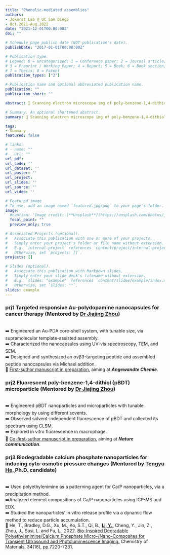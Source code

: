 ```yaml
---
title: "Phenolic-mediated assemblies"
authors:
- Jokerst Lab @ UC San Diego
- Oct.2021-Aug.2022
date: "2021-12-01T00:00:00Z"
doi: ""

# Schedule page publish date (NOT publication's date).
publishDate: "2017-01-01T00:00:00Z"

# Publication type.
# Legend: 0 = Uncategorized; 1 = Conference paper; 2 = Journal article;
# 3 = Preprint / Working Paper; 4 = Report; 5 = Book; 6 = Book section;
# 7 = Thesis; 8 = Patent
publication_types: ["2"]

# Publication name and optional abbreviated publication name.
publication: ""
publication_short: ""

abstract: 🔬 Scanning electron microscope img of poly-benzene-1,4-dithiol (pBDT) nanourchins. <br/>🧪 Exp. ran by Yi, mentored by Dr Jiajing Zhou

# Summary. An optional shortened abstract.
summary: 🔬 Scanning electron microscope img of poly-benzene-1,4-dithiol (pBDT) nanourchins. <br/>🧪 Exp. ran by Yi, mentored by Dr Jiajing Zhou

tags:
- Summary
featured: false

# links:
# - name: ""
#   url: ""
url_pdf: 
url_code: ''
url_dataset: ''
url_poster: ''
url_project: 
url_slides: ''
url_source: ''
url_video: ''

# Featured image
# To use, add an image named `featured.jpg/png` to your page's folder. 
image:
  #caption: 'Image credit: [**Unsplash**](https://unsplash.com/photos/jdD8gXaTZsc)'
  focal_point: ""
  preview_only: true

# Associated Projects (optional).
#   Associate this publication with one or more of your projects.
#   Simply enter your project's folder or file name without extension.
#   E.g. `internal-project` references `content/project/internal-project/index.md`.
#   Otherwise, set `projects: []`.
projects: []

# Slides (optional).
#   Associate this publication with Markdown slides.
#   Simply enter your slide deck's filename without extension.
#   E.g. `slides: "example"` references `content/slides/example/index.md`.
#   Otherwise, set `slides: ""`.
slides: example
---
```

### prj1 Targeted responsive Au-polydopamine nanocapsules for cancer therapy (Mentored by [Dr Jiajing Zhou](https://scholar.google.com/citations?hl=en&user=uncK35kAAAAJ))
<br/>➡️ Engineered an Au-PDA core-shell system, with tunable size, via supramolecular template-assisted assembly.
<br/>➡️ Characterized the nanocapsules using UV-vis spectroscopy, TEM, and SEM.
<br/>➡️ Designed and synthesized an αvβ3-targeting peptide and assembled peptide nanocapsules via Michael addition.
<br/>🌟 [First-suthor manuscript in preparation,](https://onlinelibrary.wiley.com/journal/15213773) aiming at ***Angewandte Chemie***.

### prj2 Fluorescent poly-benzene-1,4-dithiol (pBDT) microparticle (Mentored by [Dr Jiajing Zhou](https://scholar.google.com/citations?hl=en&user=uncK35kAAAAJ))
<br/>➡️ Engineered pBDT nanoparticles and microparticles with tunable morphology by using different sovents.
<br/>➡️ Observed solvent-independent fluorescence of pBDT and collected its spectrum using CLSM.
<br/>➡️ Explored in vitro fluorescence in macrophage.
<br/>🌟 [Co-first-suthor manuscript in preparation,](https://www.google.com/search?q=nature+communication&oq=nature+communication&aqs=chrome..69i57.3067j0j4&sourceid=chrome&ie=UTF-8) aiming at ***Nature communication***.

### prj3 Biodegradable calcium phosphate nanoparticles for inducing cyto-osmotic pressure changes (Mentored by [Tengyu He, ](https://scholar.google.com/citations?hl=en&user=o5QsfzwAAAAJ)Ph.D. candidate)
<br/>➡️ Used polyethylenimine as a patterning agent for Ca/P nanoparticles, via a precipitation method.
<br/>➡️Analyzed element compositions of Ca/P nanoparticles using ICP-MS and EDX.
<br/>➡️ Studied the nanoparticles’ in vitro release profile via a dynamic flow method to reduce particle accumulation. 
<br/>🌟 He, T., Bradley, D.G., Xu, M., Ko, S.T., Qi, B., <u>**Li, Y.,**</u> Cheng, Y., Jin, Z., Zhou, J., Sasi, L. and Fu, L., 2022. [Bio-Inspired Degradable Polyethylenimine/Calcium Phosphate Micro-/Nano-Composites for Transient Ultrasound and Photoluminescence Imaging.](https://pubs.acs.org/doi/full/10.1021/acs.chemmater.2c00857) Chemistry of Materials, 34(16), pp.7220-7231.

